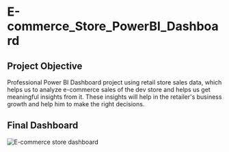 # E-commerce_Store_PowerBI_Dashboard
## Project Objective
Professional Power BI Dashboard project using retail store sales data, which helps us to analyze e-commerce sales of the dev store and helps us get meaningful insights from it. These insights will help in the retailer's business growth and help him to make the right decisions.

## Final Dashboard
![E-commerce store dashboard](https://github.com/user-attachments/assets/2b38e502-722f-436f-beb8-38f5fc8b0e4b)


